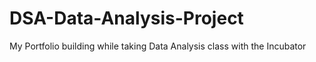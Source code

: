 # DSA-Data-Analysis-Project
My Portfolio building while taking Data Analysis class with the Incubator
